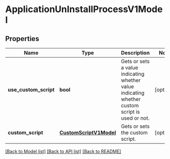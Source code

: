 # ApplicationUnInstallProcessV1Model

## Properties
Name | Type | Description | Notes
------------ | ------------- | ------------- | -------------
**use_custom_script** | **bool** | Gets or sets a value indicating whether value indicating whether custom script is used or not. | [optional] 
**custom_script** | [**CustomScriptV1Model**](CustomScriptV1Model.md) | Gets or sets the custom script. | [optional] 

[[Back to Model list]](../README.md#documentation-for-models) [[Back to API list]](../README.md#documentation-for-api-endpoints) [[Back to README]](../README.md)



